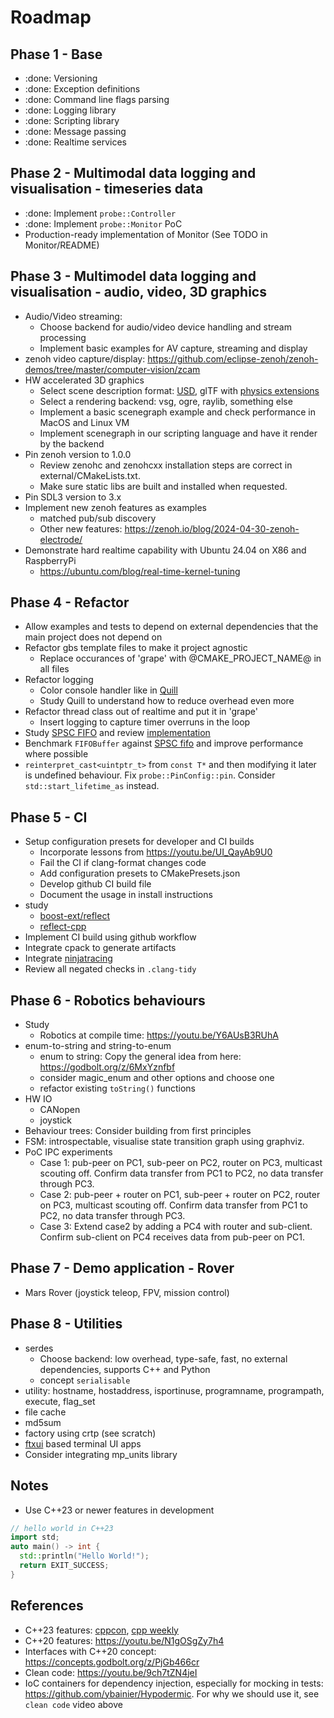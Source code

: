 # Roadmap

## Phase 1 - Base

- :done: Versioning
- :done: Exception definitions
- :done: Command line flags parsing
- :done: Logging library
- :done: Scripting library
- :done: Message passing
- :done: Realtime services  

## Phase 2 - Multimodal data logging and visualisation - timeseries data

- :done: Implement `probe::Controller`
- :done: Implement `probe::Monitor` PoC
- Production-ready implementation of Monitor (See TODO in Monitor/README)

## Phase 3 - Multimodel data logging and visualisation - audio, video, 3D graphics

- Audio/Video streaming:
  - Choose backend for audio/video device handling and stream processing
  - Implement basic examples for AV capture, streaming and display
- zenoh video capture/display: https://github.com/eclipse-zenoh/zenoh-demos/tree/master/computer-vision/zcam
- HW accelerated 3D graphics
  - Select scene description format: [USD](https://developer.nvidia.com/usd#nvidia), glTF with [physics extensions](https://github.com/eoineoineoin/glTF_Physics)
  - Select a rendering backend: vsg, ogre, raylib, something else
  - Implement a basic scenegraph example and check performance in MacOS and Linux VM
  - Implement scenegraph in our scripting language and have it render by the backend
- Pin zenoh version to 1.0.0
  - Review zenohc and zenohcxx installation steps are correct in external/CMakeLists.txt.
  - Make sure static libs are built and installed when requested.
- Pin SDL3 version to 3.x
- Implement new zenoh features as examples
  - matched pub/sub discovery
  - Other new features: https://zenoh.io/blog/2024-04-30-zenoh-electrode/
- Demonstrate hard realtime capability with Ubuntu 24.04 on X86 and RaspberryPi
  - https://ubuntu.com/blog/real-time-kernel-tuning

## Phase 4 - Refactor

- Allow examples and tests to depend on external dependencies that the main project does not depend on
- Refactor gbs template files to make it project agnostic
  - Replace occurances of 'grape' with @CMAKE_PROJECT_NAME@ in all files
- Refactor logging
  - Color console handler like in [Quill](https://github.com/odygrd/quill/blob/master/quill/src/handlers/ConsoleHandler.cpp)
  - Study Quill to understand how to reduce overhead even more
- Refactor thread class out of realtime and put it in 'grape'
  - Insert logging to capture timer overruns in the loop
- Study [SPSC FIFO](https://youtu.be/K3P_Lmq6pw0) and review [implementation](https://github.com/CharlesFrasch/cppcon2023)
- Benchmark `FIFOBuffer` against [SPSC fifo](https://github.com/CharlesFrasch/cppcon2023) and improve performance where possible
- `reinterpret_cast<uintptr_t>` from `const T*` and then modifying it later is undefined behaviour. Fix `probe::PinConfig::pin`. Consider `std::start_lifetime_as` instead.

## Phase 5 - CI

- Setup configuration presets for developer and CI builds
  - Incorporate lessons from https://youtu.be/UI_QayAb9U0
  - Fail the CI if clang-format changes code
  - Add configuration presets to CMakePresets.json
  - Develop github CI build file
  - Document the usage in install instructions
- study
  - [boost-ext/reflect](https://github.com/boost-ext/reflect)
  - [reflect-cpp](https://github.com/getml/reflect-cpp)
- Implement CI build using github workflow  
- Integrate cpack to generate artifacts 
- Integrate [ninjatracing](https://github.com/nico/ninjatracing)
- Review all negated checks in `.clang-tidy`

## Phase 6 - Robotics behaviours

- Study
  - Robotics at compile time: https://youtu.be/Y6AUsB3RUhA
- enum-to-string and string-to-enum
  - enum to string: Copy the general idea from here: <https://godbolt.org/z/6MxYznfbf>
  - consider magic_enum and other options and choose one
  - refactor existing `toString()` functions
- HW IO
  - CANopen
  - joystick
- Behaviour trees: Consider building from first principles
- FSM: introspectable, visualise state transition graph using graphviz.
- PoC IPC experiments
  - Case 1: pub-peer on PC1, sub-peer on PC2, router on PC3, multicast scouting off. Confirm data transfer from PC1 to PC2, no data transfer through PC3.
  - Case 2: pub-peer + router on PC1, sub-peer + router on PC2, router on PC3, multicast scouting off. Confirm data transfer from PC1 to PC2, no data transfer through PC3.
  - Case 3: Extend case2 by adding a PC4 with router and sub-client. Confirm sub-client on PC4 receives data from pub-peer on PC1.

## Phase 7 - Demo application - Rover

- Mars Rover (joystick teleop, FPV, mission control)

## Phase 8 - Utilities

- serdes
  - Choose backend: low overhead, type-safe, fast, no external dependencies, supports C++ and Python
  - concept `serialisable`
- utility: hostname, hostaddress, isportinuse, programname, programpath, execute, flag_set
- file cache
- md5sum
- factory using crtp (see scratch)
- [ftxui](https://github.com/ArthurSonzogni/FTXUI) based terminal UI apps
- Consider integrating mp_units library

## Notes

- Use C++23 or newer features in development

```c++
// hello world in C++23
import std;
auto main() -> int {
  std::println("Hello World!");
  return EXIT_SUCCESS;
}
```

## References

- C++23 features: [cppcon](https://youtu.be/Cttb8vMuq-Y), [cpp weekly](https://youtu.be/N2HG___9QFI)
- C++20 features: <https://youtu.be/N1gOSgZy7h4>
- Interfaces with C++20 concept: <https://concepts.godbolt.org/z/PjGb466cr>
- Clean code: <https://youtu.be/9ch7tZN4jeI>
- IoC containers for dependency injection, especially for mocking in tests: <https://github.com/ybainier/Hypodermic>. For why we should use it, see `clean code` video above
